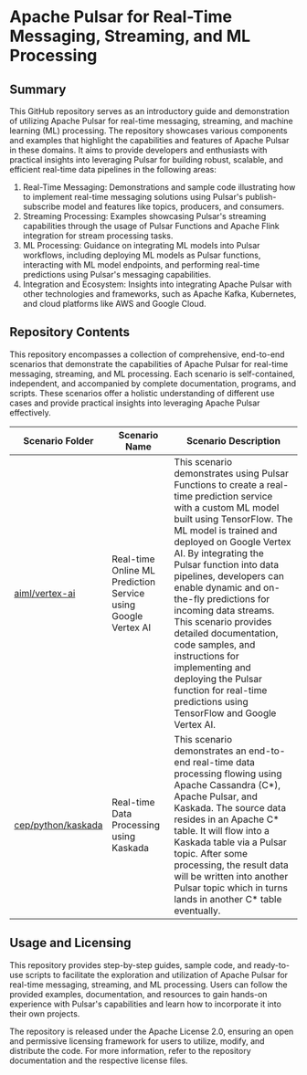 # Apache Pulsar for Real-Time Messaging, Streaming, and ML Processing

## Summary

This GitHub repository serves as an introductory guide and demonstration of utilizing Apache Pulsar for real-time messaging, streaming, and machine learning (ML) processing. The repository showcases various components and examples that highlight the capabilities and features of Apache Pulsar in these domains. It aims to provide developers and enthusiasts with practical insights into leveraging Pulsar for building robust, scalable, and efficient real-time data pipelines in the following areas:

1. Real-Time Messaging: Demonstrations and sample code illustrating how to implement real-time messaging solutions using Pulsar's publish-subscribe model and features like topics, producers, and consumers.
2. Streaming Processing: Examples showcasing Pulsar's streaming capabilities through the usage of Pulsar Functions and Apache Flink integration for stream processing tasks.
3. ML Processing: Guidance on integrating ML models into Pulsar workflows, including deploying ML models as Pulsar functions, interacting with ML model endpoints, and performing real-time predictions using Pulsar's messaging capabilities.
4. Integration and Ecosystem: Insights into integrating Apache Pulsar with other technologies and frameworks, such as Apache Kafka, Kubernetes, and cloud platforms like AWS and Google Cloud.

## Repository Contents

This repository encompasses a collection of comprehensive, end-to-end scenarios that demonstrate the capabilities of Apache Pulsar for real-time messaging, streaming, and ML processing. Each scenario is self-contained, independent, and accompanied by complete documentation, programs, and scripts. These scenarios offer a holistic understanding of different use cases and provide practical insights into leveraging Apache Pulsar effectively.

| Scenario Folder | Scenario Name | Scenario Description |
| --------------- | ------------- | -------------------- |
| [aiml/vertex-ai](aiml/vertex-ai/) | Real-time Online ML Prediction Service using Google Vertex AI | This scenario demonstrates using Pulsar Functions to create a real-time prediction service with a custom ML model built using TensorFlow. The ML model is trained and deployed on Google Vertex AI. By integrating the Pulsar function into data pipelines, developers can enable dynamic and on-the-fly predictions for incoming data streams. This scenario provides detailed documentation, code samples, and instructions for implementing and deploying the Pulsar function for real-time predictions using TensorFlow and Google Vertex AI. |
| [cep/python/kaskada](cep/python/kaskada/) | Real-time Data Processing using Kaskada | This scenario demonstrates an end-to-end real-time data processing flowing using Apache Cassandra (C*), Apache Pulsar, and Kaskada. The source data resides in an Apache C* table. It will flow into a Kaskada table via a Pulsar topic. After some processing, the result data will be written into another Pulsar topic which in turns lands in another C* table eventually. |

## Usage and Licensing

This repository provides step-by-step guides, sample code, and ready-to-use scripts to facilitate the exploration and utilization of Apache Pulsar for real-time messaging, streaming, and ML processing. Users can follow the provided examples, documentation, and resources to gain hands-on experience with Pulsar's capabilities and learn how to incorporate it into their own projects.

The repository is released under the Apache License 2.0, ensuring an open and permissive licensing framework for users to utilize, modify, and distribute the code. For more information, refer to the repository documentation and the respective license files.